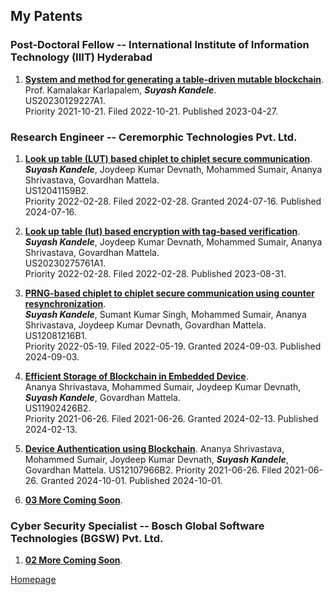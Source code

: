 <!--- load your font awesome icons for Font Awesome 5 --->
<link rel="stylesheet" href="https://maxcdn.bootstrapcdn.com/font-awesome/4.7.0/css/font-awesome.min.css">
<!--- load the theme js script after markdown-editor.min.js --->
<script src="/path/to/js/themes/fa5/theme.js"></script>
<link rel="stylesheet" href="https://cdn.rawgit.com/jpswalsh/academicons/master/css/academicons.min.css">

## My Patents

### Post-Doctoral Fellow -- International Institute of Information Technology (IIIT) Hyderabad

1. [**System and method for generating a table-driven mutable blockchain**](https://patents.google.com/patent/US20230129227A1/en).<br/>Prof. Kamalakar Karlapalem, _**Suyash Kandele**_.<br/>US20230129227A1.<br/>Priority 2021-10-21. Filed 2022-10-21. Published 2023-04-27.

### Research Engineer -- Ceremorphic Technologies Pvt. Ltd.

1. [**Look up table (LUT) based chiplet to chiplet secure communication**](https://patents.google.com/patent/US12041159B2/en).<br/>_**Suyash Kandele**_, Joydeep Kumar Devnath, Mohammed Sumair, Ananya Shrivastava, Govardhan Mattela.<br/>US12041159B2.<br/>Priority 2022-02-28. Filed 2022-02-28. Granted 2024-07-16. Published 2024-07-16.

1. [**Look up table (lut) based encryption with tag-based verification**](https://patents.google.com/patent/US20230275761A1/en).<br/>_**Suyash Kandele**_, Joydeep Kumar Devnath, Mohammed Sumair, Ananya Shrivastava, Govardhan Mattela.<br/>US20230275761A1.<br/>Priority 2022-02-28. Filed 2022-02-28. Published 2023-08-31.

1. [**PRNG-based chiplet to chiplet secure communication using counter resynchronization**](https://patents.google.com/patent/US12081216B1/en).<br/>_**Suyash Kandele**_, Sumant Kumar Singh, Mohammed Sumair, Ananya Shrivastava, Joydeep Kumar Devnath, Govardhan Mattela.<br/>US12081216B1.<br/>Priority 2022-05-19. Filed 2022-05-19. Granted 2024-09-03. Published 2024-09-03.

1. [**Efficient Storage of Blockchain in Embedded Device**](https://patents.google.com/patent/US11902426B2/en).<br/>Ananya Shrivastava, Mohammed Sumair, Joydeep Kumar Devnath, _**Suyash Kandele**_, Govardhan Mattela.<br/>US11902426B2.<br/>Priority 2021-06-26. Filed 2021-06-26. Granted 2024-02-13. Published 2024-02-13.

1. [**Device Authentication using Blockchain**](https://patents.google.com/patent/US12107966B2/en). Ananya Shrivastava, Mohammed Sumair, Joydeep Kumar Devnath, _**Suyash Kandele**_, Govardhan Mattela. US12107966B2. Priority 2021-06-26. Filed 2021-06-26. Granted 2024-10-01. Published 2024-10-01.

1. [**03 More Coming Soon**]().

### Cyber Security Specialist -- Bosch Global Software Technologies (BGSW) Pvt. Ltd.

1. [**02 More Coming Soon**]().

[<i class="fa fa-arrow-circle-left"></i> Homepage](index)
